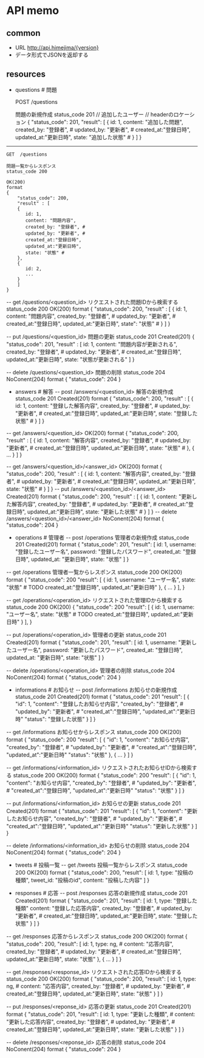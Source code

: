 # API memo


## common

- URL  http://api.himejima/{version}
- データ形式でJSONを返却する


## resources

- questions     # 問題

    POST /questions

    問題の新規作成
    status_code 201
    // 追加したユーザー
    // headerのロケーション
    {
        "status_code": 201,
        "result": [
        {
            id: 1,
            content: "追加した問題",
            created_by: "登録者", #
            updated_by: "更新者", #
            created_at:"登録日時",
            updated_at:"更新日時",
            state: "追加した状態" #
        }
        ]
    }

----

    GET  /questions

    問題一覧からレスポンス
    status_code 200

    OK(200)
    format
    {
        "status_code": 200,
        "result" : [
        {
           id: 1,
           content: "問題内容",
           created_by: "登録者", #
           updated_by: "更新者", #
           created_at:"登録日時",
           updated_at:"更新日時",
           state: "状態" #
        },
        {
           id: 2,
           ...
        }
        ]
    }

-- get  /questions/<question_id>
    リクエストされた問題IDから検索する
    status_code 200
    OK(200)
    format
    {
        "status_code": 200,
        "result" : [
        {
           id: 1,
           content: "問題内容",
           created_by: "登録者", #
           updated_by: "更新者", #
           created_at:"登録日時",
           updated_at:"更新日時",
           state": "状態" #
        }
        ]
    }
    

-- put /questions/<question_id>
    問題の更新
    status_code 201
Created(201)
{
    "status_code": 201,
    "result" : [
       id: 1,
       content: "問題内容が更新される",
       created_by: "登録者", #
       updated_by: "更新者", #
       created_at:"登録日時",
       updated_at:"更新日時",
       state: "状態が更新される"
    ]
}

-- delete   /questions/<question_id>
    問題の削除
    status_code 204
NoConent(204)
format
{
    "status_code": 204
}

- answers       # 解答
-- post /answers/<question_id>
    解答の新規作成
    status_code 201
Created(201)
format
{
    "status_code": 200,
    "result" : [
    {
        id: 1,
        content: "登録した解答内容",
        created_by: "登録者", #
        updated_by: "更新者", #
        created_at:"登録日時",
        updated_at:"更新日時",
        state: "登録した状態" #
    }
    ]
}

-- get  /answers/<question_id>
OK(200)
format
{
    "status_code": 200,
    "result" : [
    {
        id: 1,
        content: "解答内容",
        created_by: "登録者", #
        updated_by: "更新者", #
        created_at:"登録日時",
        updated_at:"更新日時",
        state: "状態" #
    },
    {
        ...
    }
    ]
}

-- get  /answers/<question_id>/<answer_id>
OK(200)
format
{
    "status_code": 200,
    "result" : [
    {
        id: 1,
        content: "解答内容",
        created_by: "登録者", #
        updated_by: "更新者", #
        created_at:"登録日時",
        updated_at:"更新日時",
        state: "状態" #
    }
    ]
}
-- put /answers/<question_id>/<answer_id>
Created(201)
format
{
    "status_code": 200,
    "result" : [
    {
        id: 1,
        content: "更新した解答内容",
        created_by: "登録者", #
        updated_by: "更新者", #
        created_at:"登録日時",
        updated_at:"更新日時",
        state: "更新した状態" #
    }
    ]
}
-- delete /answers/<question_id>/<answer_id>
NoConent(204)
format
{
    "status_code": 204
}


- operations    # 管理者
-- post /operations
    管理者の新規作成
    status_code 201
Created(201)
format
{
    "status_code": 201,
    "result": [
        id: 1,
        username: "登録したユーザー名",
        password: "登録したパスワード",
        created_at: "登録日時",
        updated_at: "更新日時",
        state: "状態"
    ]
}

-- get  /operations
    管理者一覧からレスポンス
    status_code 200
OK(200)
format
{
    "status_code": 200
    "result": [
    {
        id: 1,
        username: "ユーザー名",
        state: "状態" # TODO
        created_at:"登録日時",
        updated_at:"更新日時"
    },
    {
        ...
    }
    ],
}

-- get  /operations/<operation_id>
    リクエストされた管理IDから検索する
    status_code 200
OK(200)
{
    "status_code": 200
    "result": [
    {
        id: 1,
        username: "ユーザー名",
        state: "状態" # TODO
        created_at:"登録日時",
        updated_at:"更新日時"
    }
    ],
}

-- put /operations/<operation_id>
    管理者の更新
    status_code 201
Created(201)
format
{
    "status_code": 201,
    "result": [
        id: 1,
        username: "更新したユーザー名",
        password: "更新したパスワード",
        created_at: "登録日時",
        updated_at: "更新日時",
        state: "状態"
    ]
}

-- delete   /operations/<operation_id>
    管理者の削除
    status_code 204
NoConent(204)
format
{
    "status_code": 204
}

- informations  # お知らせ
-- post /informations
    お知らせの新規作成
    status_code 201
Created(201)
format
{
    "status_code": 201
    "result": [
    {
           "id": 1,
           "content": "登録したお知らせ内容",
           "created_by": "登録者", #
           "updated_by": "更新者", #
           "created_at":"登録日時",
           "updated_at":"更新日時"
           "status": "登録した状態"
    }
    ]
}


-- get  /informations
    お知らせからレスポンス
    status_code 200
OK(200)
format
{
    "status_code": 200
    "result": [
    {
           "id": 1,
           "content": "お知らせ内容",
           "created_by": "登録者", #
           "updated_by": "更新者", #
           "created_at":"登録日時",
           "updated_at":"更新日時"
           "status": "状態"
    },
    {
        ...
    }
    ]
}

-- get  /informations/<information_id>
    リクエストされたお知らせIDから検索する
    status_code 200
OK(200)
format
{
    "status_code": 200
    "result": [
    {
           "id": 1,
           "content": "お知らせ内容",
           "created_by": "登録者", #
           "updated_by": "更新者", #
           "created_at":"登録日時",
           "updated_at":"更新日時"
           "status": "状態"
    }
    ]
}
    

-- put /informations/<information_id>
    お知らせの更新
    status_code 201
Created(201)
format
{
    "status_code": 201
    "result": [
    {
           "id": 1,
           "content": "更新したお知らせ内容",
           "created_by": "登録者", #
           "updated_by": "更新者", #
           "created_at":"登録日時",
           "updated_at":"更新日時"
           "status": "更新した状態"
    }
    ]
}


-- delete   /informations/<information_id>
    お知らせの削除
    status_code 204
NoConent(204)
format
{
    "status_code": 204
}

- tweets        # 投稿一覧
-- get  /tweets
    投稿一覧からレスポンス
    status_code 200
OK(200)
format
{
    "status_code": 200,
    "result": [
        id: 1,
        type: "投稿の種類",
        tweet_id: "投稿のid",
        content: "投稿した内容"
    ]
}

- responses     # 応答
-- post /responses
    応答の新規作成
    status_code 201
Created(201)
format
{
    "status_code": 201,
    "result": [
        id: 1,
        type: "登録した種類" 
        content: "登録した応答内容",
        created_by: "登録者", #
        updated_by: "更新者", #
        created_at:"登録日時",
        updated_at:"更新日時",
        state: "登録した状態"
    }
    ]
}

-- get  /responses
    応答からレスポンス
    status_code 200
OK(200)
format
{
    "status_code": 200,
    "result": [
        id: 1,
        type: ng, # 
        content: "応答内容",
        created_by: "登録者", #
        updated_by: "更新者", #
        created_at:"登録日時",
        updated_at:"更新日時",
        state: "状態"
    },
    {
        ...
    }
    ]
}

-- get  /responses/<response_id>
    リクエストされた応答IDから検索する
    status_code 200
OK(200)
format
{
    "status_code": 200,
    "result": [
        id: 1,
        type: ng, # 
        content: "応答内容",
        created_by: "登録者", #
        updated_by: "更新者", #
        created_at:"登録日時",
        updated_at:"更新日時",
        state: "状態"
    }
    ]
}
    

-- put /responses/<reponse_id>
    応答の更新
    status_code 201
Created(201)
format
{
    "status_code": 201,
    "result": [
        id: 1,
        type: "更新した種類", # 
        content: "更新した応答内容",
        created_by: "登録者", #
        updated_by: "更新者", #
        created_at:"登録日時",
        updated_at:"更新日時",
        state: "更新した状態"
    }
    ]
}

-- delete   /responses/<reponse_id>
    応答の削除
    status_code 204
NoConent(204)
format
{
    "status_code": 204
}
